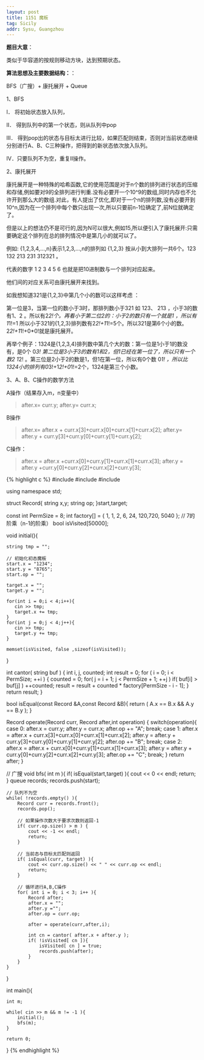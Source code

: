```yaml
---
layout: post
title: 1151 魔板
tag: Sicily
addr: Sysu, Guangzhou
---
```


__题目大意__：

类似于华容道的按规则移动方块，达到预期状态。

__算法思想及主要数据结构：__：

BFS（广搜）+ 康托展开 + Queue


1、BFS

I．   将初始状态放入队列，

II．  得到队列中的第一个状态，则从队列中pop

III． 得到pop出的状态与目标太进行比较，如果匹配则结束，否则对当前状态继续分别进行A、B、C三种操作，把得到的新状态依次放入队列。

IV．只要队列不为空，重复II操作。

 2、康托展开

康托展开是一种特殊的哈希函数,它的使用范围是对于n个数的排列进行状态的压缩和存储,例如要对9的全排列进行判重.没有必要开一个10^9的数组,同时内存也不允许开到那么大的数组.对此，有人提出了优化,即对于一个n的排列数,没有必要开到10^n,因为在一个排列中每个数只出现一次,所以只要前n-1位确定了,前N位就确定了。

但是以上的想法仍不是可行的,因为N可以很大,例如15,所以便引入了康托展开:只需要确定这个排列在总的排列情况中是第几小的就可以了。

例如: {1,2,3,4,...,n}表示1,2,3,...,n的排列如 {1,2,3} 按从小到大排列一共6个。123 132 213 231 312321 。

代表的数字 1 2 3 4 5 6 也就是把10进制数与一个排列对应起来。

他们间的对应关系可由康托展开来找到。

如我想知道321是{1,2,3}中第几个小的数可以这样考虑 ：

第一位是3，当第一位的数小于3时，那排列数小于321 如 123、 213 ，小于3的数有1、2 。所以有2*2!个。再看小于第二位2的：小于2的数只有一个就是1 ，所以有1*1!=1 所以小于321的{1,2,3}排列数有2*2!+1*1!=5个。所以321是第6个小的数。 2*2!+1*1!+0*0!就是康托展开。

再举个例子：1324是{1,2,3,4}排列数中第几个大的数：第一位是1小于1的数没有，是0个 0*3! 第二位是3小于3的数有1和2，但1已经在第一位了，所以只有一个数2 1*2! 。第三位是2小于2的数是1，但1在第一位，所以有0个数 0*1! ，所以比1324小的排列有0*3!+1*2!+0*1!=2个，1324是第三个小数。

3、A、B、C操作的数学方法

A操作（结果存入m，n变量中）

>after.x= curr.y;
after.y= curr.x;

B操作

>after.x= after.x + curr.x[3]+curr.x[0]+curr.x[1]+curr.x[2];
after.y= after.y + curr.y[3]+curr.y[0]+curr.y[1]+curr.y[2];

C操作：

>after.x = after.x +curr.x[0]+curr.y[1]+curr.x[1]+curr.x[3];
after.y = after.y +curr.y[0]+curr.y[2]+curr.x[2]+curr.y[3];

{% highlight c %}
#include <iostream>
#include <cstring>
#include <queue>

using namespace std;

struct Record{
    string x,y;
    string op;
}start,target;

const int PermSize = 8;
int factory[] = { 1, 1, 2, 6, 24, 120,720, 5040 }; // 7的阶乘（n-1的阶乘）
bool isVisited[50000];

void initial(){

    string tmp = "";

    // 初始化初态魔板
    start.x = "1234";
    start.y = "8765";
    start.op = "";

    target.x = "";
    target.y = "";

    for(int i = 0;i < 4;i++){
       cin >> tmp;
       target.x += tmp;
    }
    for(int j = 0;j < 4;j++){
       cin >> tmp;
       target.y += tmp;
    }

    memset(isVisited, false ,sizeof(isVisited));
}

int cantor( string buf )
{
    int i, j, counted;
    int result = 0;
    for ( i = 0; i < PermSize; ++i )
    {
        counted = 0;
        for( j = i + 1; j < PermSize + 1; ++j )
            if( buf[i] > buf[j] )
                ++counted;
        result = result + counted * factory[PermSize - i - 1];
    }
    return result;
}

bool isEqual(const Record &A,const Record &B){
    return ( A.x == B.x && A.y == B.y );
}

Record operate(Record curr, Record after,int operation)
{
    switch(operation){
        case 0:
            after.x = curr.y;
            after.y = curr.x;
            after.op += "A";
            break;
        case 1:
            after.x = after.x + curr.x[3]+curr.x[0]+curr.x[1]+curr.x[2];
            after.y = after.y + curr.y[3]+curr.y[0]+curr.y[1]+curr.y[2];
            after.op += "B";
            break;
        case 2:
            after.x = after.x + curr.x[0]+curr.y[1]+curr.x[1]+curr.x[3];
            after.y = after.y + curr.y[0]+curr.y[2]+curr.x[2]+curr.y[3];
            after.op += "C";
            break;
    }
    return after;
}

// 广搜
void bfs( int m ){
    if( isEqual(start,target) ){
        cout << 0 << endl;
        return;
    }
    queue<Record> records;
    records.push(start);

    // 队列不为空
    while( !records.empty() ){
        Record curr = records.front();
        records.pop();

        // 如果操作次数大于要求次数则返回-1
        if( curr.op.size() > m ) {
            cout << -1 << endl;
            return;
        }

        // 当前态与目标太匹配则返回
        if( isEqual(curr, target) ){
            cout << curr.op.size() << " " << curr.op << endl;
            return;
        }

        // 循环进行A,B,C操作
        for( int i = 0; i < 3; i++ ){
            Record after;
            after.x = "";
            after.y ="";
            after.op = curr.op;

            after = operate(curr,after,i);

            int cn = cantor( after.x + after.y );
            if( !isVisited[ cn ]){
                isVisited[ cn ] = true;
                records.push(after);
            }
        }
    }
}

int main(){

    int m;

    while( cin >> m && m != -1 ){
        initial();
        bfs(m);
    }

    return 0;
}
{% endhighlight %}
